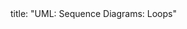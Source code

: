 <frontmatter>
title: "UML: Sequence Diagrams: Loops"
</frontmatter>

<include src="index-body.md" boilerplate />
